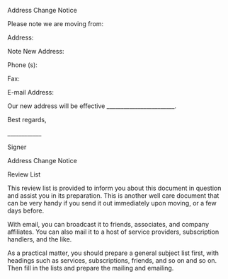 Address Change Notice

Please note we are moving from:

Address:

Note New Address:

Phone (s):

Fax:

E-mail Address:

Our new address will be effective
\_\_\_\_\_\_\_\_\_\_\_\_\_\_\_\_\_\_\_\_\_\_\_\_.

Best regards,

\_\_\_\_\_\_\_\_\_\_\_\_

Signer

Address Change Notice

Review List

This review list is provided to inform you about this document in
question and assist you in its preparation. This is another well care
document that can be very handy if you send it out immediately upon
moving, or a few days before.

With email, you can broadcast it to friends, associates, and company
affiliates. You can also mail it to a host of service providers,
subscription handlers, and the like.

As a practical matter, you should prepare a general subject list first,
with headings such as services, subscriptions, friends, and so on and so
on. Then fill in the lists and prepare the mailing and emailing.
